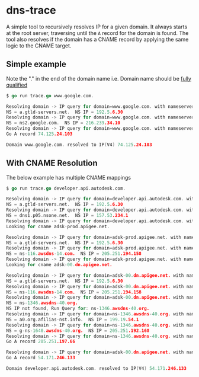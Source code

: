 # dns-trace
A simple tool to recursively resolves IP for a given domain.
It always starts at the root server, traversing until the `A` record for the domain is found.
The tool also resolves if the domain has a CNAME record by applying the same logic to the CNAME target.

## Simple example
Note the "." in the end of the domain name i.e. Domain name should be [fully qualified](https://en.wikipedia.org/wiki/Fully_qualified_domain_name)
```go
$ go run trace.go www.google.com.

Resolving domain -> IP query for domain=www.google.com. with nameserver=199.9.14.201:53
NS = a.gtld-servers.net.  NS IP = 192.5.6.30
Resolving domain -> IP query for domain=www.google.com. with nameserver=192.5.6.30:53
NS = ns2.google.com.  NS IP = 216.239.34.10
Resolving domain -> IP query for domain=www.google.com. with nameserver=216.239.34.10:53
Go A record 74.125.24.103

Domain www.google.com. resolved to IP(V4) 74.125.24.103
```
## With CNAME Resolution
The below example has multiple CNAME mappings
```go
$ go run trace.go developer.api.autodesk.com.

Resolving domain -> IP query for domain=developer.api.autodesk.com. with nameserver=199.9.14.201:53
NS = a.gtld-servers.net.  NS IP = 192.5.6.30
Resolving domain -> IP query for domain=developer.api.autodesk.com. with nameserver=192.5.6.30:53
NS = dns1.p05.nsone.net.  NS IP = 157.53.234.1
Resolving domain -> IP query for domain=developer.api.autodesk.com. with nameserver=157.53.234.1:53
Looking for cname adsk-prod.apigee.net.

Resolving domain -> IP query for domain=adsk-prod.apigee.net. with nameserver=199.9.14.201:53
NS = a.gtld-servers.net.  NS IP = 192.5.6.30
Resolving domain -> IP query for domain=adsk-prod.apigee.net. with nameserver=192.5.6.30:53
NS = ns-116.awsdns-14.com.  NS IP = 205.251.194.158
Resolving domain -> IP query for domain=adsk-prod.apigee.net. with nameserver=205.251.194.158:53
Looking for cname adsk-00.dn.apigee.net.

Resolving domain -> IP query for domain=adsk-00.dn.apigee.net. with nameserver=199.9.14.201:53
NS = a.gtld-servers.net.  NS IP = 192.5.6.30
Resolving domain -> IP query for domain=adsk-00.dn.apigee.net. with nameserver=192.5.6.30:53
NS = ns-116.awsdns-14.com.  NS IP = 205.251.194.158
Resolving domain -> IP query for domain=adsk-00.dn.apigee.net. with nameserver=205.251.194.158:53
NS = ns-1346.awsdns-40.org. 
NS IP not found, Run Query for: ns-1346.awsdns-40.org. 
Resolving domain -> IP query for domain=ns-1346.awsdns-40.org. with nameserver=199.9.14.201:53
NS = a0.org.afilias-nst.info.  NS IP = 199.19.54.1
Resolving domain -> IP query for domain=ns-1346.awsdns-40.org. with nameserver=199.19.54.1:53
NS = g-ns-1640.awsdns-40.org.  NS IP = 205.251.192.168
Resolving domain -> IP query for domain=ns-1346.awsdns-40.org. with nameserver=205.251.192.168:53
Go A record 205.251.197.66

Resolving domain -> IP query for domain=adsk-00.dn.apigee.net. with nameserver=205.251.197.66:53
Go A record 54.171.246.133

Domain developer.api.autodesk.com. resolved to IP(V4) 54.171.246.133
```
